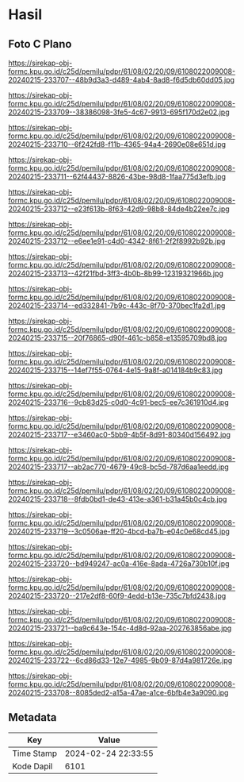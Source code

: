 # Hasil

## Foto C Plano

https://sirekap-obj-formc.kpu.go.id/c25d/pemilu/pdpr/61/08/02/20/09/6108022009008-20240215-233707--48b9d3a3-d489-4ab4-8ad8-f6d5db60dd05.jpg

https://sirekap-obj-formc.kpu.go.id/c25d/pemilu/pdpr/61/08/02/20/09/6108022009008-20240215-233709--38386098-3fe5-4c67-9913-695f170d2e02.jpg

https://sirekap-obj-formc.kpu.go.id/c25d/pemilu/pdpr/61/08/02/20/09/6108022009008-20240215-233710--6f242fd8-f11b-4365-94a4-2690e08e651d.jpg

https://sirekap-obj-formc.kpu.go.id/c25d/pemilu/pdpr/61/08/02/20/09/6108022009008-20240215-233711--62f44437-8826-43be-98d8-1faa775d3efb.jpg

https://sirekap-obj-formc.kpu.go.id/c25d/pemilu/pdpr/61/08/02/20/09/6108022009008-20240215-233712--e23f613b-8f63-42d9-98b8-84de4b22ee7c.jpg

https://sirekap-obj-formc.kpu.go.id/c25d/pemilu/pdpr/61/08/02/20/09/6108022009008-20240215-233712--e6ee1e91-c4d0-4342-8f61-2f2f8992b92b.jpg

https://sirekap-obj-formc.kpu.go.id/c25d/pemilu/pdpr/61/08/02/20/09/6108022009008-20240215-233713--42f21fbd-3ff3-4b0b-8b99-12319321966b.jpg

https://sirekap-obj-formc.kpu.go.id/c25d/pemilu/pdpr/61/08/02/20/09/6108022009008-20240215-233714--ed332841-7b9c-443c-8f70-370bec1fa2d1.jpg

https://sirekap-obj-formc.kpu.go.id/c25d/pemilu/pdpr/61/08/02/20/09/6108022009008-20240215-233715--20f76865-d90f-461c-b858-e13595709bd8.jpg

https://sirekap-obj-formc.kpu.go.id/c25d/pemilu/pdpr/61/08/02/20/09/6108022009008-20240215-233715--14ef7f55-0764-4e15-9a8f-a014184b9c83.jpg

https://sirekap-obj-formc.kpu.go.id/c25d/pemilu/pdpr/61/08/02/20/09/6108022009008-20240215-233716--9cb83d25-c0d0-4c91-bec5-ee7c361910d4.jpg

https://sirekap-obj-formc.kpu.go.id/c25d/pemilu/pdpr/61/08/02/20/09/6108022009008-20240215-233717--e3460ac0-5bb9-4b5f-8d91-80340d156492.jpg

https://sirekap-obj-formc.kpu.go.id/c25d/pemilu/pdpr/61/08/02/20/09/6108022009008-20240215-233717--ab2ac770-4679-49c8-bc5d-787d6aa1eedd.jpg

https://sirekap-obj-formc.kpu.go.id/c25d/pemilu/pdpr/61/08/02/20/09/6108022009008-20240215-233718--8fdb0bd1-de43-413e-a361-b31a45b0c4cb.jpg

https://sirekap-obj-formc.kpu.go.id/c25d/pemilu/pdpr/61/08/02/20/09/6108022009008-20240215-233719--3c0506ae-ff20-4bcd-ba7b-e04c0e68cd45.jpg

https://sirekap-obj-formc.kpu.go.id/c25d/pemilu/pdpr/61/08/02/20/09/6108022009008-20240215-233720--bd949247-ac0a-416e-8ada-4726a730b10f.jpg

https://sirekap-obj-formc.kpu.go.id/c25d/pemilu/pdpr/61/08/02/20/09/6108022009008-20240215-233720--217e2df8-60f9-4edd-b13e-735c7bfd2438.jpg

https://sirekap-obj-formc.kpu.go.id/c25d/pemilu/pdpr/61/08/02/20/09/6108022009008-20240215-233721--ba9c643e-154c-4d8d-92aa-202763856abe.jpg

https://sirekap-obj-formc.kpu.go.id/c25d/pemilu/pdpr/61/08/02/20/09/6108022009008-20240215-233722--6cd86d33-12e7-4985-9b09-87d4a981726e.jpg

https://sirekap-obj-formc.kpu.go.id/c25d/pemilu/pdpr/61/08/02/20/09/6108022009008-20240215-233708--8085ded2-a15a-47ae-a1ce-6bfb4e3a9090.jpg


## Metadata

| Key        | Value               |
| ---------- | ------------------- |
| Time Stamp | 2024-02-24 22:33:55 |
| Kode Dapil | 6101                |



